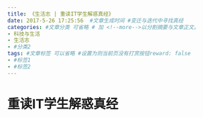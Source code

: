 ```yaml
---
title: 《生活志 | 重读IT学生解惑真经》
date: 2017-5-26 17:25:56  #文章生成时间 #变迁与迭代中寻找真经
categories: #文章分类 可省略 # 加 <!--more-->以分割摘要与文章正文。
- 科技与生活
- 生活志
- #分类2
tags: #文章标签 可以省略 #设置为则当前页没有打赏按钮reward: false
- #标签1
- #标签2
---
```

# 重读IT学生解惑真经 #
